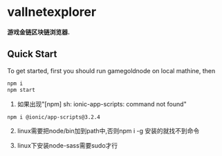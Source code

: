# vallnetexplorer

**游戏金链区块链浏览器.**

## Quick Start

To get started, first you should run gamegoldnode on local mathine, then

```sh
npm i
npm start
```

1. 如果出现"[npm] sh: ionic-app-scripts: command not found"

```sh
npm i @ionic/app-scripts@3.2.4
```

2. linux需要把node/bin加到path中,否则npm i -g 安装的就找不到命令

3. linux下安装node-sass需要sudo才行